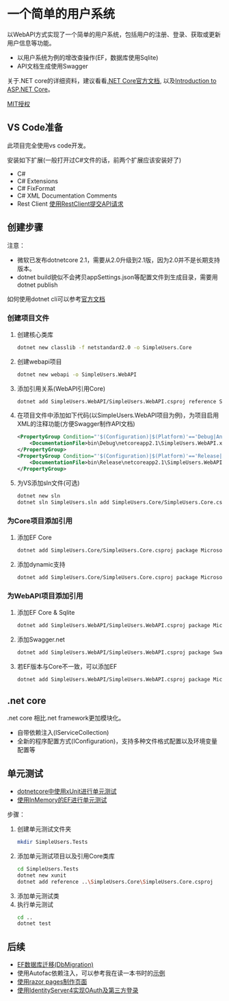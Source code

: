 # 一个简单的用户系统

以WebAPI方式实现了一个简单的用户系统，包括用户的注册、登录、获取或更新用户信息等功能。

- 以用户系统为例的增改查操作(EF，数据库使用Sqlite)
- API文档生成使用Swagger

关于.NET core的详细资料，建议看看[.NET Core官方文档](https://docs.microsoft.com/en-us/dotnet/core/), 以及[Introduction to ASP.NET Core](https://docs.microsoft.com/en-us/aspnet/core/?view=aspnetcore-2.1)。

[MIT授权](LICENSE)

## VS Code准备

此项目完全使用vs code开发。

安装如下扩展(一般打开过C#文件的话，前两个扩展应该安装好了)

- C#
- C# Extensions
- C# FixFormat
- C# XML Documentation Comments
- Rest Client [使用RestClient提交API请求](test.http)

## 创建步骤

注意：

- 微软已发布dotnetcore 2.1，需要从2.0升级到2.1版，因为2.0并不是长期支持版本。
- dotnet build貌似不会拷贝appSettings.json等配置文件到生成目录，需要用dotnet publish

如何使用dotnet cli可以参考[官方文档](https://docs.microsoft.com/en-us/dotnet/core/tools/dotnet?tabs=netcore2x)

### 创建项目文件

1. 创建核心类库
    ```sh
    dotnet new classlib -f netstandard2.0 -o SimpleUsers.Core
    ```
1. 创建webapi项目
    ```sh
    dotnet new webapi -o SimpleUsers.WebAPI
    ```
1. 添加引用关系(WebAPI引用Core)
    ```sh
    dotnet add SimpleUsers.WebAPI/SimpleUsers.WebAPI.csproj reference SimpleUsers.Core/SimpleUsers.Core.csproj
    ```
1. 在项目文件中添加如下代码(以SimpleUsers.WebAPI项目为例)，为项目启用XML的注释功能(方便Swagger制作API文档)
    ```xml
    <PropertyGroup Condition="'$(Configuration)|$(Platform)'=='Debug|AnyCPU'">
        <DocumentationFile>bin\Debug\netcoreapp2.1\SimpleUsers.WebAPI.xml</DocumentationFile>
    </PropertyGroup>
    <PropertyGroup Condition="'$(Configuration)|$(Platform)'=='Release|AnyCPU'">
        <DocumentationFile>bin\Release\netcoreapp2.1\SimpleUsers.WebAPI.xml</DocumentationFile>
    </PropertyGroup>
    ```
1. 为VS添加sln文件(可选)
    ```sh
    dotnet new sln
    dotnet sln SimpleUsers.sln add SimpleUsers.Core/SimpleUsers.Core.csproj SimpleUsers.WebAPI/SimpleUsers.WebAPI.csproj
    ```

### 为Core项目添加引用

1. 添加EF Core
    ```sh
    dotnet add SimpleUsers.Core/SimpleUsers.Core.csproj package Microsoft.EntityFrameworkCore
    ```
1. 添加dynamic支持
    ```sh
    dotnet add SimpleUsers.Core/SimpleUsers.Core.csproj package Microsoft.CSharp
    ```

### 为WebAPI项目添加引用

1. 添加EF Core & Sqlite
    ```sh
    dotnet add SimpleUsers.WebAPI/SimpleUsers.WebAPI.csproj package Microsoft.EntityFrameworkCore.Sqlite
    ```
1. 添加Swagger.net
    ```sh
    dotnet add SimpleUsers.WebAPI/SimpleUsers.WebAPI.csproj package Swashbuckle.AspNetCore
    ```
1. 若EF版本与Core不一致，可以添加EF
    ```sh
    dotnet add SimpleUsers.WebAPI/SimpleUsers.WebAPI.csproj package Microsoft.EntityFrameworkCore
    ```

## .net core

.net core 相比.net framework更加模块化。

- 自带依赖注入(IServiceCollection)
- 全新的程序配置方式(IConfiguration)，支持多种文件格式配置以及环境变量配置等

## 单元测试

- [dotnetcore中使用xUnit进行单元测试](https://docs.microsoft.com/en-us/dotnet/core/testing/unit-testing-with-dotnet-test)
- [使用InMemory的EF进行单元测试](https://garywoodfine.com/entity-framework-core-memory-testing-database/)

步骤：

1. 创建单元测试文件夹
    ```sh
    mkdir SimpleUsers.Tests
    ```
2. 添加单元测试项目以及引用Core类库
    ```sh
    cd SimpleUsers.Tests
    dotnet new xunit
    dotnet add reference ..\SimpleUsers.Core\SimpleUsers.Core.csproj
    ```
3. 添加单元测试类
4. 执行单元测试
    ```sh
    cd ..
    dotnet test
    ```

## 后续

- [EF数据库迁移(DbMigration)](https://msdn.microsoft.com/en-us/data/jj591621.aspx#initializer)
- 使用Autofac依赖注入，可以参考我在读一本书时的[示例](https://github.com/stoneflyop1/MuscleFellow)
- [使用razor pages制作页面](https://docs.microsoft.com/en-us/aspnet/core/tutorials/razor-pages/razor-pages-start?view=aspnetcore-2.1)
- [使用IdentityServer4实现OAuth及第三方登录](https://github.com/IdentityServer/IdentityServer4)

